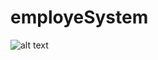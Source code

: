 # employeSystem

![alt text](https://github.com/[rile037]/[employeSystem]/blob/[branch]/dokument.png?raw=true)

